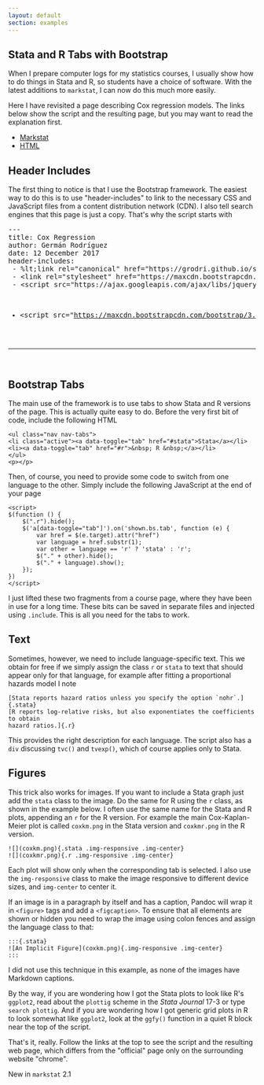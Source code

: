 ```yaml
---
layout: default
section: examples
---
```


Stata and R Tabs with Bootstrap
-------------------------------

When I prepare computer logs for my statistics courses, I usually
show how to do things in Stata and R, so students have a choice of 
software. With the latest additions to `markstat`, I can now do this
much more easily.

Here I have revisited a page describing Cox regression models. The links
below show the script and the resulting page, but you may want to read
the explanation first. 

- [Markstat](cox.stmd)
- [HTML](cox.html)

Header Includes
---------------

The first thing to notice is that I use the Bootstrap framework. The
easiest way to do this is to use "header-includes" to link to the
necessary CSS and JavaScript files from a content distribution network
(CDN). I also tell search engines that this page is just a copy.
That's why the script starts with

<pre>
---
title: Cox Regression
author: Germán Rodríguez
date: 12 December 2017
header-includes:
 - %lt;link rel="canonical" href="https://grodri.github.io/survival/cox"/>
 - &lt;link rel="stylesheet" href="https://maxcdn.bootstrapcdn.com/bootstrap/3.3.0/css/bootstrap.min.css"/>
 - &lt;script src="https://ajax.googleapis.com/ajax/libs/jquery/1.11.2/jquery.min.js"></script>
 - &lt;script src="https://maxcdn.bootstrapcdn.com/bootstrap/3.3.0/js/bootstrap.min.js"></script>
---
</pre>

Bootstrap Tabs
--------------

The main use of the framework is to use tabs to show Stata and R
versions of the page. This is actually quite easy to do. Before the very
first bit of code, include the following HTML

```
<ul class="nav nav-tabs">
<li class="active"><a data-toggle="tab" href="#stata">Stata</a></li>
<li><a data-toggle="tab" href="#r">&nbsp; R &nbsp;</a></li>
</ul>
<p></p>   
```

Then, of course, you need to provide some code to switch from one
language to the other. Simply include the following JavaScript at the
end of your page

```
<script>
$(function () {
    $(".r").hide();
    $('a[data-toggle="tab"]').on('shown.bs.tab', function (e) {
        var href = $(e.target).attr("href")
        var language = href.substr(1);
        var other = language == 'r' ? 'stata' : 'r';
        $("." + other).hide();
        $("." + language).show();
    });
})
</script>
```

I just lifted these two fragments from a course page, where they have been 
in use for a long time. These bits can be saved in separate files and injected
using `.include`. This is all you need for the tabs to work.

Text
----

Sometimes, however, we need to include language-specific text. This we
obtain for free if we simply assign the class `r` or `stata` to text
that should appear only for that language, for example after fitting a
proportional hazards model I note

```
[Stata reports hazard ratios unless you specify the option `nohr`.]{.stata}
[R reports log-relative risks, but also exponentiates the coefficients to obtain
hazard ratios.]{.r}
```

This provides the right description for each language. The script also
has a `div` discussing `tvc()` and `tvexp()`, which of course applies
only to Stata.

Figures
-------

This trick also works for images. If you want to include a Stata graph just 
add the `stata` class to the image. Do the same for R using the `r` class,
as shown in the example below.
I often use the same name for the Stata and R plots, appending an `r` for
the R version. For example the main Cox-Kaplan-Meier plot is called `coxkm.png` 
in the Stata version and `coxkmr.png` in the R version. 

```
![](coxkm.png){.stata .img-responsive .img-center}
![](coxkmr.png){.r .img-responsive .img-center}
```

Each plot will show only when the corresponding tab is selected. I also
use the `img-responsive` class to make the image responsive to different
device sizes, and `img-center` to center it.

If an image is in a paragraph by itself and has a caption, Pandoc will
wrap it in `<figure>` tags and add a `<figcaption>`. To ensure that all
elements are shown or hidden you need to wrap the image using colon
fences and assign the language class to that:

```
:::{.stata}
![An Implicit Figure](coxkm.png){.img-responsive .img-center}
:::
```

I did not use this technique in this example, as none of the images have
Markdown captions. 

By the way, if you are wondering how I got the Stata plots to look like
R's `ggplot2`, read about the `plottig` scheme in the *Stata Journal*
17-3 or type `search plottig`. And if you are wondering how I got
generic grid plots in R to look somewhat like `ggplot2`, look at the
`ggfy()` function in a quiet R block near the top of the script.

That's it, really. Follow the links at the top to see the script and
the resulting web page, which differs from the "official" page only on
the surrounding website "chrome".

New in `markstat` 2.1

